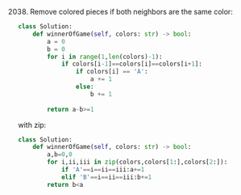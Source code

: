 2038. Remove colored pieces if both neighbors are the same color:
```python
class Solution:
    def winnerOfGame(self, colors: str) -> bool:
        a = 0
        b = 0
        for i in range(1,len(colors)-1):
            if colors[i-1]==colors[i]==colors[i+1]:
                if colors[i] == 'A':
                    a += 1
                else:
                    b += 1
            
        return a-b>=1
```
with zip:
```python
class Solution:
    def winnerOfGame(self, colors: str) -> bool:
        a,b=0,0
        for i,ii,iii in zip(colors,colors[1:],colors[2:]):
            if 'A'==i==ii==iii:a+=1
            elif 'B'==i==ii==iii:b+=1
        return b<a
```

